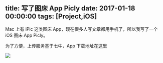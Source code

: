 title: 写了图床 App Picly
date: 2017-01-18 00:00:00
tags: [Project,iOS]
---
Mac 上有 iPic 这类图床 App，现在很多人写文章都用手机了，所以我写了一个 iOS 图床 App Picly。

为了方便，上传服务基于七牛，App 下载地址在[这里](https://itunes.apple.com/us/app/picly-mei-hao-de-tu-chuang/id1192997043?mt=8)

![](http://7xl2dx.com1.z0.glb.clouddn.com/fnozblog_picly_preview.png)

<!--more-->